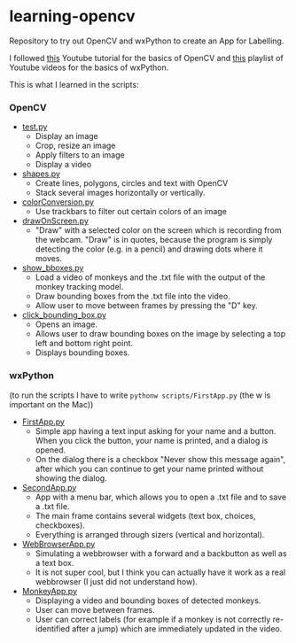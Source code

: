 # learning-opencv

Repository to try out OpenCV and wxPython to create an App for Labelling.

I followed [this](https://www.youtube.com/watch?v=WQeoO7MI0Bs&t=7918s) Youtube tutorial for the basics of OpenCV and [this](https://www.youtube.com/watch?v=dikn50cu5lo&list=PLYpyJJEou2GF8LGuRH_pB342R5NzwiMu3) playlist of Youtube videos for the basics of wxPython.

This is what I learned in the scripts:

### OpenCV
- [test.py](https://github.com/richardvogg/learning-opencv/blob/main/scripts/test.py)
    - Display an image
    - Crop, resize an image
    - Apply filters to an image
    - Display a video
- [shapes.py](https://github.com/richardvogg/learning-opencv/blob/main/scripts/shapes.py)
    - Create lines, polygons, circles and text with OpenCV
    - Stack several images horizontally or vertically.
- [colorConversion.py](https://github.com/richardvogg/learning-opencv/blob/main/scripts/colorConversion.py)
    - Use trackbars to filter out certain colors of an image
- [drawOnScreen.py](https://github.com/richardvogg/learning-opencv/blob/main/scripts/drawOnScreen.py)
    - "Draw" with a selected color on the screen which is recording from the webcam. "Draw" is in quotes, because the program is simply detecting the color (e.g. in a pencil) and drawing dots where it moves.
- [show_bboxes.py](https://github.com/richardvogg/learning-opencv/blob/main/scripts/show_bboxes.py)
    - Load a video of monkeys and the .txt file with the output of the monkey tracking model.
    - Draw bounding boxes from the .txt file into the video.
    - Allow user to move between frames by pressing the "D" key.
- [click_bounding_box.py](https://github.com/richardvogg/learning-opencv/blob/main/scripts/click_bounding_box.py)
    - Opens an image.
    - Allows user to draw bounding boxes on the image by selecting a top left and bottom right point.
    - Displays bounding boxes.

### wxPython

(to run the scripts I have to write ```pythonw scripts/FirstApp.py``` (the w is important on the Mac))

- [FirstApp.py](https://github.com/richardvogg/learning-opencv/blob/main/scripts/FirstApp.py)
    - Simple app having a text input asking for your name and a button. When you click the button, your name is printed, and a dialog is opened.
    - On the dialog there is a checkbox "Never show this message again", after which you can continue to get your name printed without showing the dialog.
- [SecondApp.py](https://github.com/richardvogg/learning-opencv/blob/main/scripts/SecondApp.py)
    - App with a menu bar, which allows you to open a .txt file and to save a .txt file.
    - The main frame contains several widgets (text box, choices, checkboxes).
    - Everything is arranged through sizers (vertical and horizontal).
- [WebBrowserApp.py](https://github.com/richardvogg/learning-opencv/blob/main/scripts/WebBrowserApp.py)
    - Simulating a webbrowser with a forward and a backbutton as well as a text box.
    - It is not super cool, but I think you can actually have it work as a real webbrowser (I just did not understand how).
- [MonkeyApp.py](https://github.com/richardvogg/learning-opencv/blob/main/scripts/MonkeyApp.py)
    - Displaying a video and bounding boxes of detected monkeys.
    - User can move between frames.
    - User can correct labels (for example if a monkey is not correctly re-identified after a jump) which are immediately updated in the video.